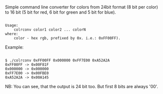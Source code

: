 Simple command line converter for colors from 24bit format (8 bit per color) to
16 bit (5 bit for red, 6 bit for green and 5 bit for blue).

<pre><code>
Usage:
	colrconv color1 color2 ... colorN
where:
	color - hex rgb, prefixed by 0x. i.e.: 0xFF00FF).
</code></pre>

Example:

<pre><code>
$ ./colrconv 0xFF00FF 0x000000 0xFF7E00 0xA52A2A
0xFF00FF -> 0x00F81F
0x000000 -> 0x000000
0xFF7E00 -> 0x00FBE0
0xA52A2A -> 0x00A145
</code></pre>

NB: You can see, that the output is 24 bit too. But first 8 bits are always '00'.

